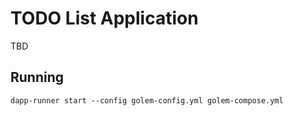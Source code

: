 # TODO List Application

TBD

## Running

```
dapp-runner start --config golem-config.yml golem-compose.yml
```